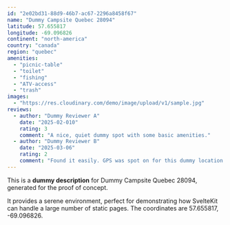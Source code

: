 ```yaml
---
id: "2e02bd31-88d9-46b7-ac67-2296a8458f67"
name: "Dummy Campsite Quebec 28094"
latitude: 57.655817
longitude: -69.096826
continent: "north-america"
country: "canada"
region: "quebec"
amenities:
  - "picnic-table"
  - "toilet"
  - "fishing"
  - "ATV-access"
  - "trash"
images:
  - "https://res.cloudinary.com/demo/image/upload/v1/sample.jpg"
reviews:
  - author: "Dummy Reviewer A"
    date: "2025-02-010"
    rating: 3
    comment: "A nice, quiet dummy spot with some basic amenities."
  - author: "Dummy Reviewer B"
    date: "2025-03-06"
    rating: 2
    comment: "Found it easily. GPS was spot on for this dummy location."
---
```


This is a **dummy description** for Dummy Campsite Quebec 28094, generated for the proof of concept.

It provides a serene environment, perfect for demonstrating how SvelteKit can handle a large number of static pages. The coordinates are 57.655817, -69.096826.
